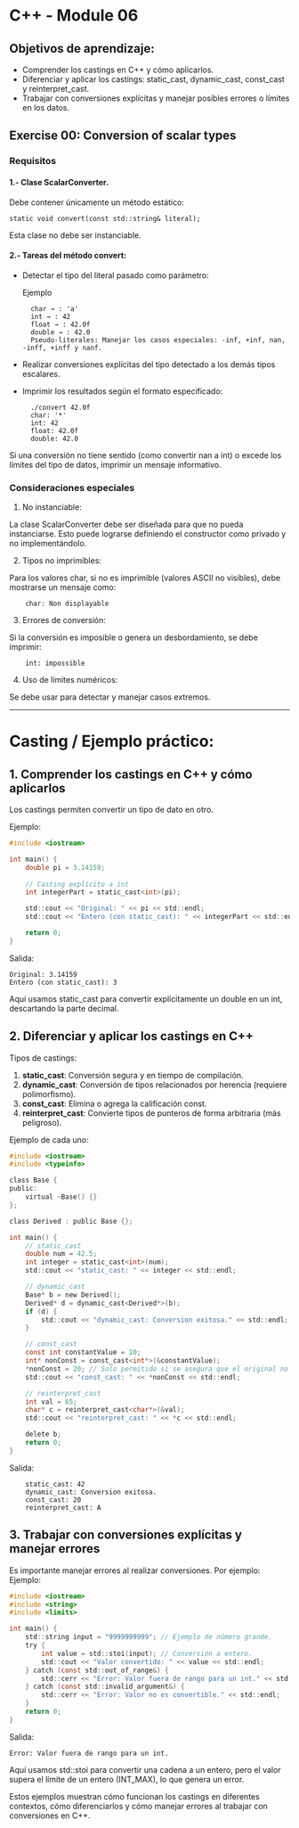 # C++ - Module 06
## Objetivos de aprendizaje:

* Comprender los castings en C++ y cómo aplicarlos.
* Diferenciar y aplicar los castings: static_cast, dynamic_cast, const_cast y reinterpret_cast.
* Trabajar con conversiones explícitas y manejar posibles errores o límites en los datos.

## Exercise 00: Conversion of scalar types

### Requisitos

#### 1.- Clase ScalarConverter. 
Debe contener únicamente un método estático:

```static void convert(const std::string& literal);```

Esta clase no debe ser instanciable.

#### 2.- Tareas del método convert:

* Detectar el tipo del literal pasado como parámetro:
        
    Ejemplo

        char → : 'a'
        int → : 42
        float → : 42.0f
        double → : 42.0
        Pseudo-literales: Manejar los casos especiales: -inf, +inf, nan, -inff, +inff y nanf.

* Realizar conversiones explícitas del tipo detectado a los demás tipos escalares.

* Imprimir los resultados según el formato especificado:

        ./convert 42.0f
        char: '*'
        int: 42
        float: 42.0f
        double: 42.0

Si una conversión no tiene sentido (como convertir nan a int) o excede los límites del tipo de datos, imprimir un mensaje informativo.

### Consideraciones especiales

1. No instanciable:

La clase ScalarConverter debe ser diseñada para que no pueda instanciarse. Esto puede lograrse definiendo el constructor como privado y no implementándolo.

2. Tipos no imprimibles:

Para los valores char, si no es imprimible (valores ASCII no visibles), debe mostrarse un mensaje como:

        char: Non displayable

3. Errores de conversión:

Si la conversión es imposible o genera un desbordamiento, se debe imprimir:

        int: impossible

4. Uso de límites numéricos:

Se debe usar <limits> para detectar y manejar casos extremos.

--------------------

# Casting / Ejemplo práctico:
## 1. Comprender los castings en C++ y cómo aplicarlos

Los castings permiten convertir un tipo de dato en otro.

Ejemplo:

```C
#include <iostream>

int main() {
    double pi = 3.14159;
    
    // Casting explícito a int
    int integerPart = static_cast<int>(pi);

    std::cout << "Original: " << pi << std::endl;
    std::cout << "Entero (con static_cast): " << integerPart << std::endl;

    return 0;
}
```

Salida:
```
Original: 3.14159
Entero (con static_cast): 3
```
Aquí usamos static_cast para convertir explícitamente un double en un int, descartando la parte decimal.

## 2. Diferenciar y aplicar los castings en C++
Tipos de castings:

1. **static_cast**: Conversión segura y en tiempo de compilación.
2. **dynamic_cast**: Conversión de tipos relacionados por herencia (requiere polimorfismo).
3. **const_cast**: Elimina o agrega la calificación const.
4. **reinterpret_cast**: Convierte tipos de punteros de forma arbitraria (más peligroso).

Ejemplo de cada uno:

```C
#include <iostream>
#include <typeinfo>

class Base {
public:
    virtual ~Base() {}
};

class Derived : public Base {};

int main() {
    // static_cast
    double num = 42.5;
    int integer = static_cast<int>(num);
    std::cout << "static_cast: " << integer << std::endl;

    // dynamic_cast
    Base* b = new Derived();
    Derived* d = dynamic_cast<Derived*>(b);
    if (d) {
        std::cout << "dynamic_cast: Conversion exitosa." << std::endl;
    }

    // const_cast
    const int constantValue = 10;
    int* nonConst = const_cast<int*>(&constantValue);
    *nonConst = 20; // Solo permitido si se asegura que el original no es realmente const.
    std::cout << "const_cast: " << *nonConst << std::endl;

    // reinterpret_cast
    int val = 65;
    char* c = reinterpret_cast<char*>(&val);
    std::cout << "reinterpret_cast: " << *c << std::endl;

    delete b;
    return 0;
}
```

Salida:

        static_cast: 42
        dynamic_cast: Conversion exitosa.
        const_cast: 20
        reinterpret_cast: A

## 3. Trabajar con conversiones explícitas y manejar errores

Es importante manejar errores al realizar conversiones. Por ejemplo:
Ejemplo:

```C
#include <iostream>
#include <string>
#include <limits>

int main() {
    std::string input = "9999999999"; // Ejemplo de número grande.
    try {
        int value = std::stoi(input); // Conversión a entero.
        std::cout << "Valor convertido: " << value << std::endl;
    } catch (const std::out_of_range&) {
        std::cerr << "Error: Valor fuera de rango para un int." << std::endl;
    } catch (const std::invalid_argument&) {
        std::cerr << "Error: Valor no es convertible." << std::endl;
    }
    return 0;
}
```
Salida:

```Error: Valor fuera de rango para un int.```

Aquí usamos std::stoi para convertir una cadena a un entero, pero el valor supera el límite de un entero (INT_MAX), lo que genera un error.

Estos ejemplos muestran cómo funcionan los castings en diferentes contextos, cómo diferenciarlos y cómo manejar errores al trabajar con conversiones en C++.
